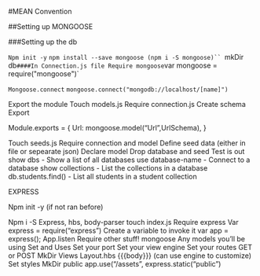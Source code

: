 #MEAN Convention

##Setting up MONGOOSE

###Setting up the db

`Npm init -y`
`npm install --save mongoose (npm i -S mongoose)``
`mkDir db`
####In Connection.js file
Require mongoose
`var mongoose = require("mongoose")`

`Mongoose.connect`
`mongoose.connect("mongodb://localhost/[name]")`

Export the module
Touch models.js
Require connection.js
Create schema
Export

Module.exports = {
 		Url: mongoose.model(“Url”,UrlSchema),
	}

Touch seeds.js
Require connection and model
Define seed data (either in file or sepearate json)
Declare model
Drop database and seed
Test is out
show dbs - Show a list of all databases
use database-name - Connect to a database
show collections - List the collections in a database
db.students.find() - List all students in a student collection

EXPRESS


Npm init -y (if not ran before)

Npm i -S Express, hbs, body-parser
touch index.js
Require express
Var express = require(“express”)
Create a variable to invoke it
var app = express();
App.listen
Require other stuff!
 mongoose
Any models you’ll be using
Set and Uses
Set your port
Set your view engine
Set your routes
GET or POST
MkDir Views
Layout.hbs
{{{body}}} (can use engine to customize)
Set styles
MkDir public
app.use(“/assets”, express.static(“public”)
